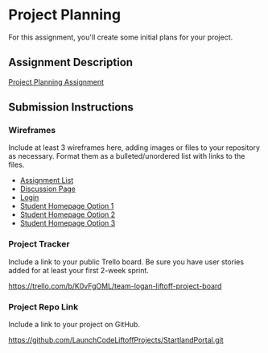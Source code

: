 # Project PlanningFor this assignment, you'll create some initial plans for your project.## Assignment Description[Project Planning Assignment](https://education.launchcode.org/liftoff/modules/assignments/project-planning)## Submission Instructions### WireframesInclude at least 3 wireframes here, adding images or files to your repository as necessary. Format them as a bulleted/unordered list with links to the files.* [Assignment List](AssignmentList.PNG)* [Discussion Page](DiscussionPage.PNG)* [Login](Login.PNG)* [Student Homepage Option 1](image.png)* [Student Homepage Option 2](StudentHomepage_Opt1.pdf)* [Student Homepage Option 3](StudentHomepage_Opt2.pdf)### Project TrackerInclude a link to your public Trello board. Be sure you have user stories added for at least your first 2-week sprint.https://trello.com/b/K0vFgOML/team-logan-liftoff-project-board### Project Repo LinkInclude a link to your project on GitHub.https://github.com/LaunchCodeLiftoffProjects/StartlandPortal.git